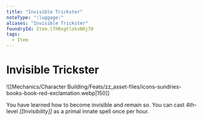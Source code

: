 ```yaml
---
title: "Invisible Trickster"
noteType: ":luggage:"
aliases: "Invisible Trickster"
foundryId: Item.lfhRxgtlokvN0j7O
tags:
  - Item
---
```


# Invisible Trickster
![[Mechanics/Character Building/Feats/zz_asset-files/icons-sundries-books-book-red-exclamation.webp|150]]

You have learned how to become invisible and remain so. You can cast 4th-level _[[Invisibility]]_ as a primal innate spell once per hour.
